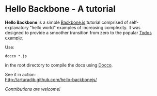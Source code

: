 # Hello Backbone - A tutorial

**Hello Backbone** is a simple [Backbone.js](http://documentcloud.github.com/backbone) tutorial comprised of self-explanatory "hello world" examples of increasing complexity. It was designed to provide a smoother transition from zero to the popular [Todos example](http://documentcloud.github.com/backbone/docs/todos.html).

Use:

    docco *.js

in the root directory to compile the docs using [Docco](http://jashkenas.github.com/docco/).

See it in action:  
http://arturadib.github.com/hello-backbonejs/

_Contributions are welcome!_
